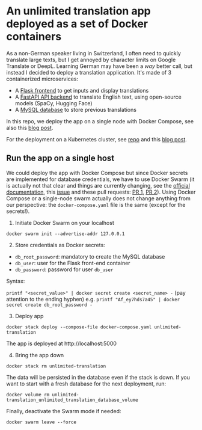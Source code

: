 # An unlimited translation app deployed as a set of Docker containers

As a non-German speaker living in Switzerland, I often need to quickly translate large texts, but I get annoyed by character limits on Google Translate or DeepL. Learning German may have been a *way* better call, but instead I decided to deploy a translation application. It's made of 3 containerized microservices:

* A [Flask frontend](https://github.com/datatrigger/unlimited_translation-frontend-swarm) to get inputs and display translations
* A [FastAPI API backend](https://github.com/datatrigger/unlimited_translation-backend) to translate English text, using open-source models (SpaCy, Hugging Face)
* A [MySQL database](https://hub.docker.com/_/mysql) to store previous translations

In this repo, we deploy the app on a single node with Docker Compose, see also this [blog post](https://blog.vlgdata.io/post/unlimited_translation_deploy_with_docker_compose/).

For the deployment on a Kubernetes cluster, see [repo](https://github.com/datatrigger/unlimited-translation_kubernetes) and this [blog post](https://blog.vlgdata.io/post/unlimited_translation_kubernetes/). 

## Run the app on a single host

We could deploy the app with Docker Compose but since Docker secrets are implemented for database credentials, we have to use Docker Swarm (it is actually not that clear and things are currently changing, see the [official documentation](https://docs.docker.com/engine/swarm/secrets/), this [issue](https://github.com/moby/moby/issues/40046) and these pull requests: [PR 1](https://github.com/docker/compose/pull/9386), [PR 2](https://github.com/moby/moby/pull/43543)). Using Docker Compose or a single-node swarm actually does not change anything from our perspective: the ```docker-compose.yaml``` file is the same (except for the secrets!).

1) Initiate Docker Swarm on your localhost

```docker swarm init --advertise-addr 127.0.0.1```

2) Store credentials as Docker secrets:

* ```db_root_password```: mandatory to create the MySQL database
* ```db_user```: user for the Flask front-end container
* ```db_password```: password for user ```db_user```

Syntax:

```printf "<secret_value>" | docker secret create <secret_name> -``` (pay attention to the ending hyphen)
e.g.
```printf "Af_ey7hds7a45" | docker secret create db_root_password -```

3) Deploy app

```docker stack deploy --compose-file docker-compose.yaml unlimited-translation```

The app is deployed at http://localhost:5000

4) Bring the app down

```docker stack rm unlimited-translation```  

The data will be persisted in the database even if the stack is down. If you want to start with a fresh database for the next deployment, run:  

```docker volume rm unlimited-translation_unlimited_translation_database_volume```

Finally, deactivate the Swarm mode if needed:

```docker swarm leave --force```
